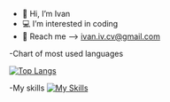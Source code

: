 - 👋 Hi, I’m Ivan
- 💻 I’m interested in coding 
- 📧 Reach me --> ivan.iv.cv@gmail.com

-Chart of most used languages

[![Top Langs](https://github-readme-stats.vercel.app/api/top-langs/?username=1van101&layout=compact)](https://github.com/1van101/github-readme-stats)

-My skills
[![My Skills](https://skillicons.dev/icons?i=py,html,css,mysql,js)](https://skillicons.dev)
